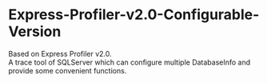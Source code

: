 # Express-Profiler-v2.0-Configurable-Version
Based on Express Profiler v2.0.  
A trace tool of SQLServer which can configure multiple DatabaseInfo and provide some convenient functions.
